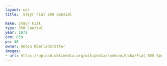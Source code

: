 ```yaml
---
layout: car
title:  Steyr Fiat 850 Spezial

make: Steyr Fiat
type: 850 Spezial
year: 1972
ccm: 850
ps: 48
owner: Anton Oberladstätter
images:
- url: https://upload.wikimedia.org/wikipedia/commons/b/ba/Fiat_850_Special_1968.jpg
---
```

